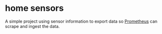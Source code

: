 # home sensors

A simple project using sensor information to export data so [Prometheus](https://prometheus.io/) can scrape and ingest the data.
